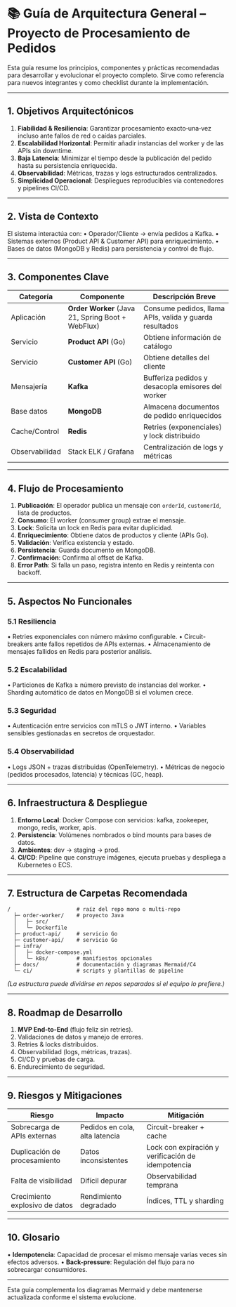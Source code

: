 # 📚 Guía de Arquitectura General – Proyecto de Procesamiento de Pedidos

Esta guía resume los principios, componentes y prácticas recomendadas para desarrollar y evolucio­­nar el proyecto completo. Sirve como referencia para nuevos integrantes y como checklist durante la implementación.

---

## 1. Objetivos Arquitectónicos
1. **Fiabilidad & Resiliencia**: Garantizar procesamiento exacto‐una‐vez incluso ante fallos de red o caídas parciales.
2. **Escalabilidad Horizontal**: Permitir añadir instancias del worker y de las APIs sin downtime.
3. **Baja Latencia**: Minimizar el tiempo desde la publicación del pedido hasta su persistencia enriquecida.
4. **Observabilidad**: Métricas, trazas y logs estructurados centralizados.
5. **Simplicidad Operacional**: Despliegues reproducibles vía contenedores y pipelines CI/CD.

---

## 2. Vista de Contexto
El sistema interactúa con:
• Operador/Cliente → envía pedidos a Kafka.
• Sistemas externos (Product API & Customer API) para enriquecimiento.
• Bases de datos (MongoDB y Redis) para persistencia y control de flujo.

---

## 3. Componentes Clave
| Categoría | Componente | Descripción Breve |
|-----------|-----------|-------------------|
| Aplicación | **Order Worker** (Java 21, Spring Boot + WebFlux) | Consume pedidos, llama APIs, valida y guarda resultados |
| Servicio | **Product API** (Go) | Obtiene información de catálogo |
| Servicio | **Customer API** (Go) | Obtiene detalles del cliente |
| Mensajería | **Kafka** | Bufferiza pedidos y desacopla emisores del worker |
| Base datos | **MongoDB** | Almacena documentos de pedido enriquecidos |
| Cache/Control | **Redis** | Retries (exponenciales) y lock distribuido |
| Observabilidad | Stack ELK / Grafana | Centralización de logs y métricas |

---

## 4. Flujo de Procesamiento
1. **Publicación**: El operador publica un mensaje con `orderId`, `customerId`, lista de productos.
2. **Consumo**: El worker (consumer group) extrae el mensaje.
3. **Lock**: Solicita un lock en Redis para evitar duplicidad.
4. **Enriquecimiento**: Obtiene datos de productos y cliente (APIs Go).
5. **Validación**: Verifica existencia y estado.
6. **Persistencia**: Guarda documento en MongoDB.
7. **Confirmación**: Confirma al offset de Kafka.
8. **Error Path**: Si falla un paso, registra intento en Redis y reintenta con backoff.

---

## 5. Aspectos No Funcionales
### 5.1 Resiliencia
• Retries exponenciales con número máximo configurable.
• Circuit-breakers ante fallos repetidos de APIs externas.
• Almacenamiento de mensajes fallidos en Redis para posterior análisis.

### 5.2 Escalabilidad
• Particiones de Kafka ≥ número previsto de instancias del worker.
• Sharding automático de datos en MongoDB si el volumen crece.

### 5.3 Seguridad
• Autenticación entre servicios con mTLS o JWT interno.
• Variables sensibles gestionadas en secretos de orquestador.

### 5.4 Observabilidad
• Logs JSON + trazas distribuidas (OpenTelemetry).
• Métricas de negocio (pedidos procesados, latencia) y técnicas (GC, heap).

---

## 6. Infraestructura & Despliegue
1. **Entorno Local**: Docker Compose con servicios: kafka, zookeeper, mongo, redis, worker, apis.
2. **Persistencia**: Volúmenes nombrados o bind mounts para bases de datos.
3. **Ambientes**: dev → staging → prod.
4. **CI/CD**: Pipeline que construye imágenes, ejecuta pruebas y despliega a Kubernetes o ECS.

---

## 7. Estructura de Carpetas Recomendada
```
/                     # raíz del repo mono o multi-repo
  ├─ order-worker/    # proyecto Java
  │   ├─ src/
  │   └─ Dockerfile
  ├─ product-api/     # servicio Go
  ├─ customer-api/    # servicio Go
  ├─ infra/
  │   ├─ docker-compose.yml
  │   └─ k8s/         # manifiestos opcionales
  ├─ docs/            # documentación y diagramas Mermaid/C4
  └─ ci/              # scripts y plantillas de pipeline
```
*(La estructura puede dividirse en repos separados si el equipo lo prefiere.)*

---

## 8. Roadmap de Desarrollo
1. **MVP End-to-End** (flujo feliz sin retries).
2. Validaciones de datos y manejo de errores.
3. Retries & locks distribuidos.
4. Observabilidad (logs, métricas, trazas).
5. CI/CD y pruebas de carga.
6. Endurecimiento de seguridad.

---

## 9. Riesgos y Mitigaciones
| Riesgo | Impacto | Mitigación |
|--------|---------|------------|
| Sobrecarga de APIs externas | Pedidos en cola, alta latencia | Circuit-breaker + cache | 
| Duplica­ción de procesamiento | Datos inconsistentes | Lock con expiración y verificación de idempotencia | 
| Falta de visibilidad | Difícil depurar | Observabilidad temprana | 
| Crecimiento explosivo de datos | Rendimiento degradado | Índices, TTL y sharding |

---

## 10. Glosario
• **Idempotencia**: Capacidad de procesar el mismo mensaje varias veces sin efectos adversos.
• **Back-pressure**: Regulación del flujo para no sobrecargar consumidores.

---

Esta guía complementa los diagramas Mermaid y debe mantenerse actualizada conforme el sistema evolucione.

